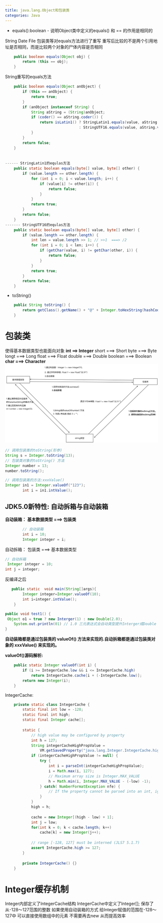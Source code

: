 ```yaml
---
title: java.lang.Object和包装类
categories: Java
---
```


- equals():boolean
  \- 说明Object类中定义的equals() 和 == 的作用是相同的

String Date File 包装类等对equals方法进行了重写 重写后比较的不是两个引用地址是否相同，而是比较两个对象的尸体内容是否相同

```java
    public boolean equals(Object obj) {
        return (this == obj);
    }
```

String重写的equals方法

```java
    public boolean equals(Object anObject) {
        if (this == anObject) {
            return true;
        }
        if (anObject instanceof String) {
            String aString = (String)anObject;
            if (coder() == aString.coder()) {
                return isLatin1() ? StringLatin1.equals(value, aString.value)
                                  : StringUTF16.equals(value, aString.value);
            }
        }
        return false;
    }


------ StringLatin1的equlas方法
    public static boolean equals(byte[] value, byte[] other) {
        if (value.length == other.length) {
            for (int i = 0; i < value.length; i++) {
                if (value[i] != other[i]) {
                    return false;
                }
            }
            return true;
        }
        return false;
    }
------- StringUTF16的equlas方法
    public static boolean equals(byte[] value, byte[] other) {
        if (value.length == other.length) {
            int len = value.length >> 1; // >>1  ===> /2
            for (int i = 0; i < len; i++) {
                if (getChar(value, i) != getChar(other, i)) {
                    return false;
                }
            }
            return true;
        }
        return false;
    }
```

- toString()

```java
    public String toString() {
        return getClass().getName() + "@" + Integer.toHexString(hashCode());
    }
```



# 包装类

使得基本数据类型也能面向对象
**int ==> Integer**
short ===> Short
byte ===> Byte
longt ===> Long
float ===> Float
double ===> Double
boolean ===> Boolean
**char ===> Character**
![](../../assets/java/oeevgg/1640411587186-3d523c8e-78b9-46ec-9438-eb83a4927baf.jpeg)

```java
// 调用包装类的toString(形参)
String s = Integer.toString(13);
// 包装类对象的toString() 方法
Integer number = 13;
number.toString();
```

```java
// 调用包装类的方法:xxxValue()
Integer in1 = Integer.valueOf("123");
        int i = in1.intValue();
```



## JDK5.0新特性: 自动拆箱与自动装箱

**自动装箱： 基本数据类型 ===> 包装类**

```java
		// 自动装箱
        int i = 10;
        Integer integer = i;
```

自动拆箱： 包装类 ===> 基本数据类型

```java
// 自动拆箱
 Integer integer = 10;
int j = integer;
```

反编译之后

```java
   public static  void main(String[]args){
        Integer integer=Integer.valueOf(10);
        int i=integer.intValue();
    }
```

```java
public void test1() {
 Object o1 = true ? new Interger(1) : new Double(2.0);
    System.out.println(01) // 1.0 三元表达式会自动类型提升Interger成Double
}
```

**自动装箱都是通过包装类的 valueOf() 方法来实现的.自动拆箱都是通过包装类对象的 xxxValue() 来实现的。**

**valueOf()源码解析:**

```java
    public static Integer valueOf(int i) {
        if (i >= IntegerCache.low && i <= IntegerCache.high)
            return IntegerCache.cache[i + (-IntegerCache.low)];
        return new Integer(i);
    }
```

IntegerCache:

```java
    private static class IntegerCache {
        static final int low = -128;
        static final int high;
        static final Integer cache[];

        static {
            // high value may be configured by property
            int h = 127;
            String integerCacheHighPropValue =
                VM.getSavedProperty("java.lang.Integer.IntegerCache.high");
            if (integerCacheHighPropValue != null) {
                try {
                    int i = parseInt(integerCacheHighPropValue);
                    i = Math.max(i, 127);
                    // Maximum array size is Integer.MAX_VALUE
                    h = Math.min(i, Integer.MAX_VALUE - (-low) -1);
                } catch( NumberFormatException nfe) {
                    // If the property cannot be parsed into an int, ignore it.
                }
            }
            high = h;

            cache = new Integer[(high - low) + 1];
            int j = low;
            for(int k = 0; k < cache.length; k++)
                cache[k] = new Integer(j++);

            // range [-128, 127] must be interned (JLS7 5.1.7)
            assert IntegerCache.high >= 127;
        }

        private IntegerCache() {}
    }
```



# Integer缓存机制

Integer内部定义了IntegerCache结构 IntegerCache中定义了Integer\[];
保存了从-128～127范围的整数 如果使用自动装箱的方式 给Integer赋值的范围在-128～127中 可以直接使用数组中的元素 不需要再去new 从而提高效率
